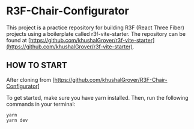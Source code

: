 ﻿# R3F-Chair-Configurator

This project is a practice repository for building R3F (React Three Fiber) projects using a boilerplate called r3f-vite-starter. The repository can be found at [https://github.com/khushalGrover/r3f-vite-starter](https://github.com/khushalGrover/r3f-vite-starter).


## HOW TO START
After cloning from [https://github.com/khushalGrover/R3F-Chair-Configurator]

To get started, make sure you have yarn installed. Then, run the following commands in your terminal:



```
yarn
yarn dev
```
